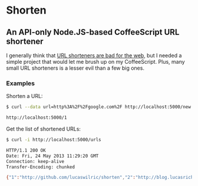 # Shorten

## An API-only Node.JS-based CoffeeScript URL shortener

I generally think that [URL shorteners are bad for the web](http://blog.lucasrichter.id.au/posts/url-shortening-sucks-when-bandwidth-is-scarce.html), but I needed a simple project that would let me brush up on my CoffeeScript. Plus, many small URL shorteners is a lesser evil than a few big ones.

### Examples

Shorten a URL:

```bash
$ curl --data url=http%3A%2F%2Fgoogle.com%2F http://localhost:5000/new

http://localhost:5000/1
```

Get the list of shortened URLs:

```bash
$ curl -i http://localhost:5000/urls

HTTP/1.1 200 OK
Date: Fri, 24 May 2013 11:29:20 GMT
Connection: keep-alive
Transfer-Encoding: chunked

{"1":"http://github.com/lucaswilric/shorten","2":"http://blog.lucasrichter.id.au/"}
```